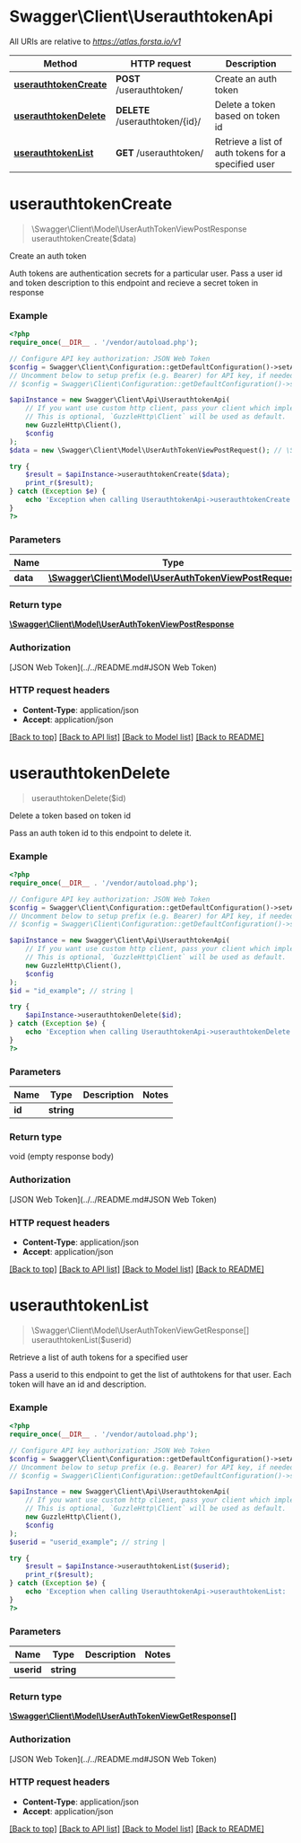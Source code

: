 # Swagger\Client\UserauthtokenApi

All URIs are relative to *https://atlas.forsta.io/v1*

Method | HTTP request | Description
------------- | ------------- | -------------
[**userauthtokenCreate**](UserauthtokenApi.md#userauthtokenCreate) | **POST** /userauthtoken/ | Create an auth token
[**userauthtokenDelete**](UserauthtokenApi.md#userauthtokenDelete) | **DELETE** /userauthtoken/{id}/ | Delete a token based on token id
[**userauthtokenList**](UserauthtokenApi.md#userauthtokenList) | **GET** /userauthtoken/ | Retrieve a list of auth tokens for a specified user


# **userauthtokenCreate**
> \Swagger\Client\Model\UserAuthTokenViewPostResponse userauthtokenCreate($data)

Create an auth token

Auth tokens are authentication secrets for a particular user. Pass                               a user id and token description to this endpoint and recieve a secret                               token in response

### Example
```php
<?php
require_once(__DIR__ . '/vendor/autoload.php');

// Configure API key authorization: JSON Web Token
$config = Swagger\Client\Configuration::getDefaultConfiguration()->setApiKey('Authorization', 'YOUR_API_KEY');
// Uncomment below to setup prefix (e.g. Bearer) for API key, if needed
// $config = Swagger\Client\Configuration::getDefaultConfiguration()->setApiKeyPrefix('Authorization', 'Bearer');

$apiInstance = new Swagger\Client\Api\UserauthtokenApi(
    // If you want use custom http client, pass your client which implements `GuzzleHttp\ClientInterface`.
    // This is optional, `GuzzleHttp\Client` will be used as default.
    new GuzzleHttp\Client(),
    $config
);
$data = new \Swagger\Client\Model\UserAuthTokenViewPostRequest(); // \Swagger\Client\Model\UserAuthTokenViewPostRequest | 

try {
    $result = $apiInstance->userauthtokenCreate($data);
    print_r($result);
} catch (Exception $e) {
    echo 'Exception when calling UserauthtokenApi->userauthtokenCreate: ', $e->getMessage(), PHP_EOL;
}
?>
```

### Parameters

Name | Type | Description  | Notes
------------- | ------------- | ------------- | -------------
 **data** | [**\Swagger\Client\Model\UserAuthTokenViewPostRequest**](../Model/UserAuthTokenViewPostRequest.md)|  |

### Return type

[**\Swagger\Client\Model\UserAuthTokenViewPostResponse**](../Model/UserAuthTokenViewPostResponse.md)

### Authorization

[JSON Web Token](../../README.md#JSON Web Token)

### HTTP request headers

 - **Content-Type**: application/json
 - **Accept**: application/json

[[Back to top]](#) [[Back to API list]](../../README.md#documentation-for-api-endpoints) [[Back to Model list]](../../README.md#documentation-for-models) [[Back to README]](../../README.md)

# **userauthtokenDelete**
> userauthtokenDelete($id)

Delete a token based on token id

Pass an auth token id to this endpoint to delete it.

### Example
```php
<?php
require_once(__DIR__ . '/vendor/autoload.php');

// Configure API key authorization: JSON Web Token
$config = Swagger\Client\Configuration::getDefaultConfiguration()->setApiKey('Authorization', 'YOUR_API_KEY');
// Uncomment below to setup prefix (e.g. Bearer) for API key, if needed
// $config = Swagger\Client\Configuration::getDefaultConfiguration()->setApiKeyPrefix('Authorization', 'Bearer');

$apiInstance = new Swagger\Client\Api\UserauthtokenApi(
    // If you want use custom http client, pass your client which implements `GuzzleHttp\ClientInterface`.
    // This is optional, `GuzzleHttp\Client` will be used as default.
    new GuzzleHttp\Client(),
    $config
);
$id = "id_example"; // string | 

try {
    $apiInstance->userauthtokenDelete($id);
} catch (Exception $e) {
    echo 'Exception when calling UserauthtokenApi->userauthtokenDelete: ', $e->getMessage(), PHP_EOL;
}
?>
```

### Parameters

Name | Type | Description  | Notes
------------- | ------------- | ------------- | -------------
 **id** | **string**|  |

### Return type

void (empty response body)

### Authorization

[JSON Web Token](../../README.md#JSON Web Token)

### HTTP request headers

 - **Content-Type**: application/json
 - **Accept**: application/json

[[Back to top]](#) [[Back to API list]](../../README.md#documentation-for-api-endpoints) [[Back to Model list]](../../README.md#documentation-for-models) [[Back to README]](../../README.md)

# **userauthtokenList**
> \Swagger\Client\Model\UserAuthTokenViewGetResponse[] userauthtokenList($userid)

Retrieve a list of auth tokens for a specified user

Pass a userid to this endpoint to get the list of authtokens                               for that user. Each token will have an id and description.

### Example
```php
<?php
require_once(__DIR__ . '/vendor/autoload.php');

// Configure API key authorization: JSON Web Token
$config = Swagger\Client\Configuration::getDefaultConfiguration()->setApiKey('Authorization', 'YOUR_API_KEY');
// Uncomment below to setup prefix (e.g. Bearer) for API key, if needed
// $config = Swagger\Client\Configuration::getDefaultConfiguration()->setApiKeyPrefix('Authorization', 'Bearer');

$apiInstance = new Swagger\Client\Api\UserauthtokenApi(
    // If you want use custom http client, pass your client which implements `GuzzleHttp\ClientInterface`.
    // This is optional, `GuzzleHttp\Client` will be used as default.
    new GuzzleHttp\Client(),
    $config
);
$userid = "userid_example"; // string | 

try {
    $result = $apiInstance->userauthtokenList($userid);
    print_r($result);
} catch (Exception $e) {
    echo 'Exception when calling UserauthtokenApi->userauthtokenList: ', $e->getMessage(), PHP_EOL;
}
?>
```

### Parameters

Name | Type | Description  | Notes
------------- | ------------- | ------------- | -------------
 **userid** | **string**|  |

### Return type

[**\Swagger\Client\Model\UserAuthTokenViewGetResponse[]**](../Model/UserAuthTokenViewGetResponse.md)

### Authorization

[JSON Web Token](../../README.md#JSON Web Token)

### HTTP request headers

 - **Content-Type**: application/json
 - **Accept**: application/json

[[Back to top]](#) [[Back to API list]](../../README.md#documentation-for-api-endpoints) [[Back to Model list]](../../README.md#documentation-for-models) [[Back to README]](../../README.md)

